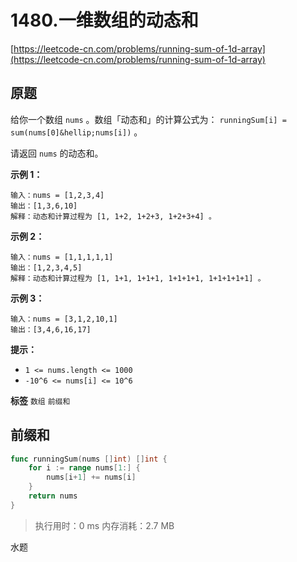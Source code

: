 # 1480.一维数组的动态和
[https://leetcode-cn.com/problems/running-sum-of-1d-array](https://leetcode-cn.com/problems/running-sum-of-1d-array) 
## 原题
给你一个数组 `nums` 。数组「动态和」的计算公式为： `runningSum[i] = sum(nums[0]&hellip;nums[i])` 。

请返回 `nums` 的动态和。

 

 **示例 1：** 

```
输入：nums = [1,2,3,4]
输出：[1,3,6,10]
解释：动态和计算过程为 [1, 1+2, 1+2+3, 1+2+3+4] 。
```
 **示例 2：** 

```
输入：nums = [1,1,1,1,1]
输出：[1,2,3,4,5]
解释：动态和计算过程为 [1, 1+1, 1+1+1, 1+1+1+1, 1+1+1+1+1] 。
```
 **示例 3：** 

```
输入：nums = [3,1,2,10,1]
输出：[3,4,6,16,17]

```
 

 **提示：** 
-  `1 <= nums.length <= 1000` 
-  `-10^6 <= nums[i] <= 10^6` 
 
**标签**
`数组` `前缀和` 


## 前缀和
```go
func runningSum(nums []int) []int {
	for i := range nums[1:] {
		nums[i+1] += nums[i]
	}
	return nums
}
```
>执行用时：0 ms
内存消耗：2.7 MB

水题